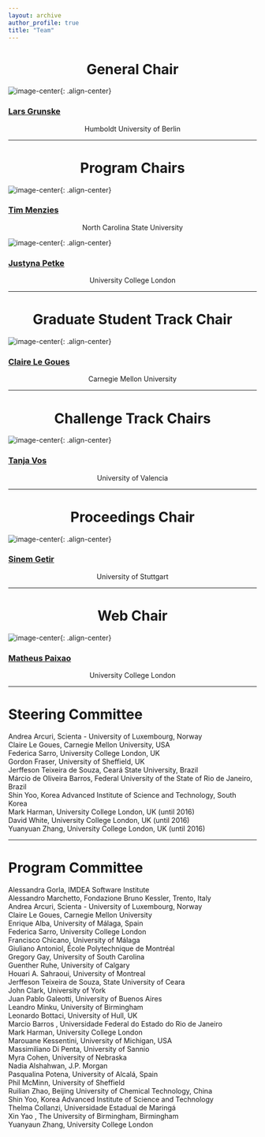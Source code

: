 ```yaml
---
layout: archive
author_profile: true
title: "Team"
---
```


<link rel="stylesheet" href="../css/organization.css">

<h1 style="text-align: center;" markdown="1">General Chair</h1>

![image-center](/images/lars.jpg){: .align-center}
<h3 class="person" markdown="1"><a href="http://www.iste.uni-stuttgart.de/rss/people/alumni/grunske.html" target="_blank">Lars Grunske</a></h3>
<center>Humboldt University of Berlin</center>

---

<h1 style="text-align: center;" markdown="1">Program Chairs</h1>

![image-center](/images/tim.jpg){: .align-center}
<h3 class="person" markdown="1"><a href="https://www.csc.ncsu.edu/people/tjmenzie" target="_blank">Tim Menzies</a></h3>
<center>North Carolina State University</center>

![image-center](/images/justyna.jpg){: .align-center}
<h3 class="person" markdown="1"><a href="http://www0.cs.ucl.ac.uk/staff/J.Petke/" target="_blank">Justyna Petke</a></h3>
<center>University College London</center>

---

<h1 style="text-align: center;" markdown="1">Graduate Student Track Chair</h1>

![image-center](/images/claire.jpg){: .align-center}
<h3 class="person" markdown="1"><a href="https://clairelegoues.com/" target="_blank">Claire Le Goues</a></h3>
<center>Carnegie Mellon University</center>

---

<h1 style="text-align: center;" markdown="1">Challenge Track Chairs</h1>

![image-center](/images/tanja.png){: .align-center}
<h3 class="person" markdown="1"><a href="http://tanjavos.com/" target="_blank">Tanja Vos</a></h3>
<center>University of Valencia</center>

---

<h1 style="text-align: center;" markdown="1">Proceedings Chair</h1>

![image-center](/images/sinem.jpg){: .align-center}
<h3 class="person" markdown="1"><a href="http://www.iste.uni-stuttgart.de/rss/people/getir.html" target="_blank">Sinem Getir</a></h3>
<center>University of Stuttgart</center>

---

<h1 style="text-align: center;" markdown="1">Web Chair</h1>

![image-center](/images/matheus.jpg){: .align-center}
<h3 class="person" markdown="1"><a href="http://www0.cs.ucl.ac.uk/staff/m.paixao/" target="_blank">Matheus Paixao</a></h3>
<center>University College London</center>

---

<h1 style="text-align: left;" markdown="1">Steering Committee</h1>

Andrea Arcuri, Scienta - University of Luxembourg, Norway   
Claire Le Goues, Carnegie Mellon University, USA   
Federica Sarro, University College London, UK  
Gordon Fraser, University of Sheffield, UK   
Jerffeson Teixeira de Souza, Ceará State University, Brazil    
Márcio de Oliveira Barros, Federal University of the State of Rio de Janeiro, Brazil   
Shin Yoo, Korea Advanced Institute of Science and Technology, South Korea   
Mark Harman, University College London, UK (until 2016)   
David White, University College London, UK (until 2016)   
Yuanyuan Zhang, University College London, UK (until 2016)

---

<h1 style="text-align: left;" markdown="1">Program Committee</h1>

Alessandra Gorla, IMDEA Software Institute             
Alessandro Marchetto, Fondazione Bruno Kessler, Trento, Italy       
Andrea Arcuri, Scienta - University of Luxembourg, Norway             
Claire Le Goues, Carnegie Mellon University       
Enrique Alba, University of Málaga, Spain         
Federica Sarro, University College London         
Francisco Chicano, University of Málaga         
Giuliano Antoniol, École Polytechnique de Montréal              
Gregory Gay, University of South Carolina          
Guenther Ruhe, University of Calgary        
Houari A. Sahraoui, University of Montreal           
Jerffeson Teixeira de Souza, State University of Ceara        
John Clark, University of York       
Juan Pablo Galeotti, University of Buenos Aires     
Leandro Minku, University of Birmingham             
Leonardo Bottaci, University of Hull, UK            
Marcio Barros , Universidade Federal do Estado do Rio de Janeiro          
Mark Harman, University College London            
Marouane Kessentini, University of Michigan, USA       
Massimiliano Di Penta, University of Sannio            
Myra Cohen, University of Nebraska             
Nadia Alshahwan, J.P. Morgan          
Pasqualina Potena, University of Alcalá, Spain          
Phil McMinn, University of Sheffield            
Ruilian Zhao, Beijing University of Chemical Technology, China         
Shin Yoo, Korea Advanced Institute of Science and Technology         
Thelma Collanzi, Universidade Estadual de Maringá         
Xin Yao , The University of Birmingham, Birmingham       
Yuanyaun Zhang, University College London         
